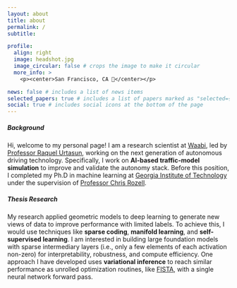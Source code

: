 ```yaml
---
layout: about
title: about
permalink: /
subtitle:

profile:
  align: right
  image: headshot.jpg
  image_circular: false # crops the image to make it circular
  more_info: >
    <p><center>San Francisco, CA 🌁</center></p>

news: false # includes a list of news items
selected_papers: true # includes a list of papers marked as "selected={true}"
social: true # includes social icons at the bottom of the page
---
```

##### Background
Hi, welcome to my personal page! I am a research scientist at [Waabi](http://waabi.ai), led by [Professor Raquel Urtasun](http://www.cs.toronto.edu/~urtasun/), working on the next generation of autonomous driving technology. Specifically, I work on **AI-based traffic-model simulation** to improve and validate the autonomy stack. Before this position, I completed my Ph.D in machine learning at [Georgia Institute of Technology](https://ml.gatech.edu/) under the supervision of [Professor Chris Rozell](https://siplab.gatech.edu/rozell.html).

##### Thesis Research
My research applied geometric models to deep learning to generate new views of data to improve performance with limited labels. To achieve this, I would use techniques like **sparse coding**, **manifold learning**, and **self-supervised learning**. I am interested in building large foundation models with sparse intermediary layers (i.e., only a few elements of each activation non-zero) for interpretability, robustness, and compute efficiency. One approach I have developed uses **variational inference** to reach similar performance as unrolled optimization routines, like [FISTA](http://www.stat.cmu.edu/~ryantibs/convexopt/lectures/prox-grad.pdf), with a single neural network forward pass.
